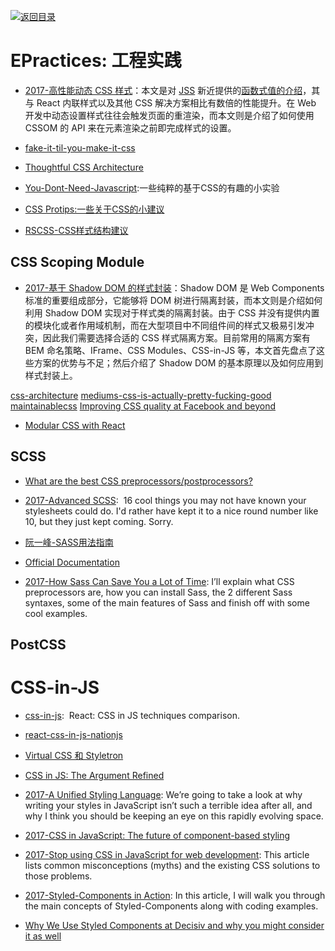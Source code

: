 [![返回目录](https://parg.co/UGo)](https://parg.co/b4z) 
 

# EPractices: 工程实践


- [2017-高性能动态 CSS 样式](https://parg.co/btW)：本文是对 [JSS](http://cssinjs.org/) 新近提供的[函数式值的介绍](http://cssinjs.org/json-api?v=v7.1.1#function-values)，其与 React 内联样式以及其他 CSS 解决方案相比有数倍的性能提升。在 Web 开发中动态设置样式往往会触发页面的重渲染，而本文则是介绍了如何使用 CSSOM 的 API 来在元素渲染之前即完成样式的设置。

- [fake-it-til-you-make-it-css](https://kyusuf.com/post/fake-it-til-you-make-it-css)

- [Thoughtful CSS Architecture](https://seesparkbox.com/foundry/thoughtful_css_architecture)

- [You-Dont-Need-Javascript](https://github.com/NamPNQ/You-Dont-Need-Javascript):一些纯粹的基于CSS的有趣的小实验
- [CSS Protips:一些关于CSS的小建议](https://github.com/AllThingsSmitty/css-protips)
- [RSCSS-CSS样式结构建议](https://github.com/rstacruz/rscss)

## CSS Scoping Module


- [2017-基于 Shadow DOM 的样式封装](https://meowni.ca/posts/shadow-dom/)：Shadow DOM 是 Web Components 标准的重要组成部分，它能够将 DOM 树进行隔离封装，而本文则是介绍如何利用 Shadow DOM 实现对于样式类的隔离封装。由于 CSS 并没有提供内置的模块化或者作用域机制，而在大型项目中不同组件间的样式又极易引发冲突，因此我们需要选择合适的 CSS 样式隔离方案。目前常用的隔离方案有 BEM 命名策略、IFrame、CSS Modules、CSS-in-JS 等，本文首先盘点了这些方案的优势与不足；然后介绍了 Shadow DOM 的基本原理以及如何应用到样式封装上。


[css-architecture](http://philipwalton.com/articles/css-architecture/)
[mediums-css-is-actually-pretty-fucking-good](https://medium.com/@fat/mediums-css-is-actually-pretty-fucking-good-b8e2a6c78b06#.p4vui6i9h)
[maintainablecss](http://maintainablecss.com/chapters/semantics/)
[Improving CSS quality at Facebook and beyond](https://code.facebook.com/posts/879890885467584)
- [Modular CSS with React](https://medium.com/@pioul/modular-css-with-react-61638ae9ea3e#.wwleyppu3)

## SCSS

- [What are the best CSS preprocessors/postprocessors?](http://www.slant.co/topics/217/~css-preprocessors-postprocessors)

- [2017-Advanced SCSS](https://gist.github.com/jareware/4738651):  16 cool things you may not have known your stylesheets could do. I'd rather have kept it to a nice round number like 10, but they just kept coming. Sorry.

- [阮一峰-SASS用法指南](http://www.ruanyifeng.com/blog/2012/06/sass.html)
- [Official Documentation](http://sass-lang.com/documentation/file.SASS_REFERENCE.html#variables_)

- [2017-How Sass Can Save You a Lot of Time](https://codeburst.io/how-sass-can-save-you-a-lot-of-time-f1198b658012): I’ll explain what CSS preprocessors are, how you can install Sass, the 2 different Sass syntaxes, some of the main features of Sass and finish off with some cool examples.


## PostCSS






# CSS-in-JS

- [css-in-js](https://github.com/MicheleBertoli/css-in-js):  React: CSS in JS techniques comparison.

- [react-css-in-js-nationjs](http://blog.vjeux.com/2014/javascript/react-css-in-js-nationjs.html)

- [Virtual CSS 和 Styletron](http://www.zcfy.cc/article/virtual-css-with-styletron-1996.html?hmsr=toutiao.io&utm_medium=toutiao.io&utm_source=toutiao.io)

- [CSS in JS: The Argument Refined](https://medium.com/@steida/css-in-js-the-argument-refined-471c7eb83955#.z6czxmcfm)

- [2017-A Unified Styling Language](https://medium.com/seek-blog/a-unified-styling-language-d0c208de2660): We’re going to take a look at why writing your styles in JavaScript isn’t such a terrible idea after all, and why I think you should be keeping an eye on this rapidly evolving space.

- [2017-CSS in JavaScript: The future of component-based styling](https://parg.co/bNe)

- [2017-Stop using CSS in JavaScript for web development](https://hackernoon.com/stop-using-css-in-javascript-for-web-development-fa32fb873dcc): This article lists common misconceptions (myths) and the existing CSS solutions to those problems.

- [2017-Styled-Components in Action](https://medium.com/@lvarayut/styled-components-in-action-723852f2a93d): In this article, I will walk you through the main concepts of Styled-Components along with coding examples.

- [Why We Use Styled Components at Decisiv and why you might consider it as well](https://hackernoon.com/why-we-use-styled-components-at-decisiv-a8ac6e1507ac?source=linkShare-fe48c4221a4c-1508836944)

